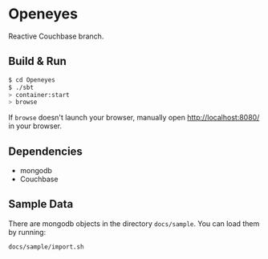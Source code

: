 # Openeyes #


Reactive Couchbase branch.



## Build & Run ##

```sh
$ cd Openeyes
$ ./sbt
> container:start
> browse
```

If `browse` doesn't launch your browser, manually open [http://localhost:8080/](http://localhost:8080/) in your browser.


## Dependencies ##

* mongodb
* Couchbase

## Sample Data ##

There are mongodb objects in the directory `docs/sample`. You can load them by running:

```
docs/sample/import.sh
```

